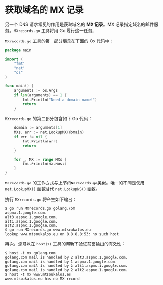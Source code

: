 # **获取域名的 MX 记录**

另一个 DNS 请求常见的作用是获取域名的 **MX 记录**。MX 记录指定域名的邮件服务。`MXrecords.go` 工具将用 Go 履行这一任务。

`MXrecords.go` 工具的第一部分展示在下面的 Go 代码中：

```go
package main

import (
    "fmt"
    "net"
    "os"
)

func main() {
    arguments := os.Args
    if len(arguments) == 1 {
        fmt.Println("Need a domain name!")
        return
    }
```

`MXrecords.go` 的第二部分包含如下 Go 代码：

```go
    domain := arguments[1]
    MXs, err := net.LookupMX(domain)
    if err != nil {
        fmt.Println(err)
        return
    }

    for _, MX := range MXs {
        fmt.Println(MX.Host)
    }
}
```

`MXrecords.go` 的工作方式与上节的`NXrecords.go`类似。唯一的不同是使用 `net.LookupMX()` 函数替代 `net.LookupNS()` 函数。

执行 `MXrecords.go` 将产生如下输出：

```shell
$ go run MXrecords.go golang.com
aspmx.1.google.com.
alt3.aspmx.1.google.com.
alt1.aspmx.1.google.com.
alt2.aspmx.1.google.com.
$ go run MXrecords.go www.mtsoukalos.eu
lookup www.mtsoukalos.eu on 8.8.8.8:53: no such host
```

再次，您可以在 `host(1)` 工具的帮助下验证前面输出的有效性：

```shell
$ host -t mx golang.com
golang.com mail is handled by 2 alt3.aspmx.1.google.com.
golang.com mail is handled by 1 aspmx.1.google.com.
golang.com mail is handled by 2 alt1.aspmx.1.google.com.
golang.com mail is handled by 2 alt2.aspmx.1.google.com.
$ host -t mx www.mtsoukalos.eu
www.mtsoukalos.eu has no MX record
```